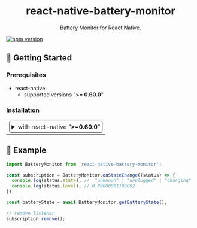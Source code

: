 <h1 align="center">react-native-battery-monitor</h1>
<p align="center">Battery Monitor for React Native.</p>

[![npm version](https://badge.fury.io/js/react-native-battery-monitor.svg)](http://badge.fury.io/js/react-native-battery-monitor)

## 🚀 Getting Started

### Prerequisites

- react-native:
  - supported versions "<strong>&gt;= 0.60.0</strong>"

### Installation

<table>
<td>
<details style="border: 1px solid; border-radius: 5px; padding: 5px">
  <summary>with react-native "<strong>&gt;=0.60.0</strong>"</summary>

### 1. Install latest version

```
# Using npm
npm install --save react-native-battery-monitor

# Using Yarn
yarn add react-native-battery-monitor
```

### 2. Install pods

`$ cd ios && pod install && cd ..`

</details>
</td>
</table>

## 🍰 Example

```jsx
import BatteryMonitor from 'react-native-battery-monitor';

const subscription = BatteryMonitor.onStateChange((status) => {
  console.log(status.state); //  "unknown" | "unplugged" | "charging" | "full"
  console.log(status.level); // 0.80000001192092
});

const batteryState = await BatteryMonitor.getBatteryState();

// remove listener
subscription.remove();
```
